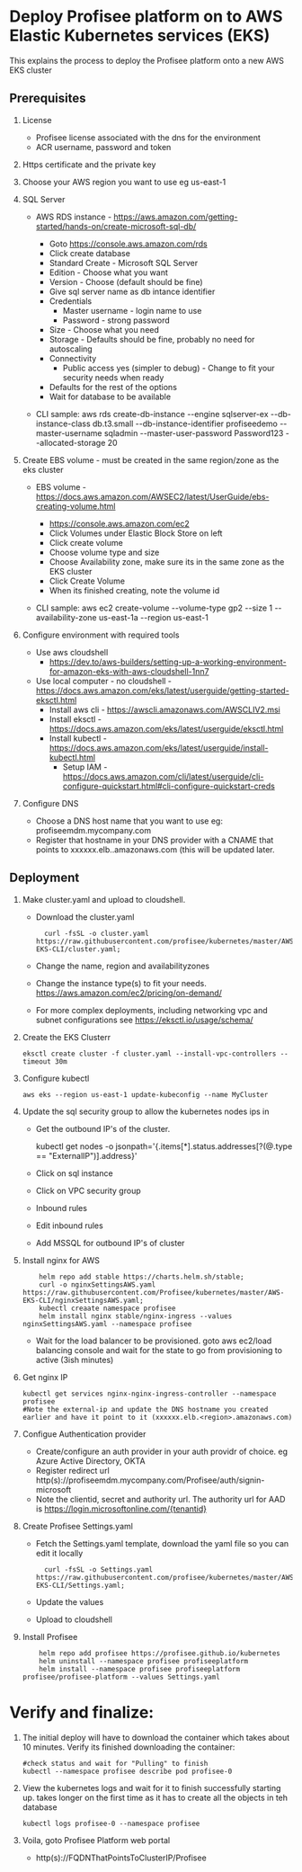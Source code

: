 # Deploy Profisee platform on to AWS Elastic Kubernetes services (EKS)

This explains the process to deploy the Profisee platform onto a new AWS EKS cluster

## Prerequisites

1.  License
    - Profisee license associated with the dns for the environment
    - ACR username, password and token

2.  Https certificate and the private key
			
3.  Choose your AWS region you want to use eg us-east-1

4.  SQL Server
    - AWS RDS instance - https://aws.amazon.com/getting-started/hands-on/create-microsoft-sql-db/
    	
		- Goto https://console.aws.amazon.com/rds
		- Click create database
		- Standard Create - Microsoft SQL Server
		- Edition - Choose what you want
		- Version - Choose (default should be fine)
		- Give sql server name as db intance identifier
		- Credentials
			- Master username - login name to use
			- Password - strong password
		- Size - Choose what you need
		- Storage - Defaults should be fine, probably no need for autoscaling
		- Connectivity
			- Public access yes (simpler to debug) - Change to fit your security needs when ready
		- Defaults for the rest of the options
		- Wait for database to be available
	- CLI sample: aws rds create-db-instance --engine sqlserver-ex --db-instance-class db.t3.small --db-instance-identifier profiseedemo --master-username sqladmin --master-user-password Password123 --allocated-storage 20
    	
5.  Create EBS volume - must be created in the same region/zone as the eks cluster
    - EBS volume - https://docs.aws.amazon.com/AWSEC2/latest/UserGuide/ebs-creating-volume.html

	    - https://console.aws.amazon.com/ec2
		- Click Volumes under Elastic Block Store on left
		- Click create volume
		- Choose volume type and size
		- Choose Availability zone, make sure its in the same zone as the EKS cluster
		- Click Create Volume
		- When its finished creating, note the volume id
	- CLI sample:  aws ec2 create-volume --volume-type gp2 --size 1 --availability-zone us-east-1a --region us-east-1
    
6. Configure environment with required tools
	- Use aws cloudshell 
	  - https://dev.to/aws-builders/setting-up-a-working-environment-for-amazon-eks-with-aws-cloudshell-1nn7
	- Use local computer - no cloudshell - https://docs.aws.amazon.com/eks/latest/userguide/getting-started-eksctl.html
	  - Install aws cli - https://awscli.amazonaws.com/AWSCLIV2.msi
	  - Install eksctl - https://docs.aws.amazon.com/eks/latest/userguide/eksctl.html
	  - Install kubectl - https://docs.aws.amazon.com/eks/latest/userguide/install-kubectl.html
          - Setup IAM - https://docs.aws.amazon.com/cli/latest/userguide/cli-configure-quickstart.html#cli-configure-quickstart-creds

7.  Configure DNS	
    - Choose a DNS host name that you want to use eg:  profiseemdm.mycompany.com
    - Register that hostname in your DNS provider with a CNAME that points to xxxxxx.elb.<region>.amazonaws.com (this will be updated later.
      

## Deployment

1.  Make cluster.yaml and upload to cloudshell.
	- Download the cluster.yaml
            	
			curl -fsSL -o cluster.yaml https://raw.githubusercontent.com/profisee/kubernetes/master/AWS-EKS-CLI/cluster.yaml;
		
	- Change the name, region and availabilityzones
	- Change the instance type(s) to fit your needs.  https://aws.amazon.com/ec2/pricing/on-demand/
	- For more complex deployments, including networking vpc and subnet configurations see https://eksctl.io/usage/schema/
    
2.  Create the EKS Clusterr
    
        eksctl create cluster -f cluster.yaml --install-vpc-controllers --timeout 30m

3.  Configure kubectl
    
        aws eks --region us-east-1 update-kubeconfig --name MyCluster

4.  Update the sql security group to allow the kubernetes nodes ips in
    - Get the outbound IP's of the cluster.

		kubectl get nodes  -o jsonpath='{.items[*].status.addresses[?(@.type == "ExternalIP")].address}'

	- Click on sql instance
	- Click on VPC security group
	- Inbound rules
	- Edit inbound rules
	- Add MSSQL for outbound IP's of cluster

5.  Install nginx for AWS

            helm repo add stable https://charts.helm.sh/stable;
            curl -o nginxSettingsAWS.yaml https://raw.githubusercontent.com/Profisee/kubernetes/master/AWS-EKS-CLI/nginxSettingsAWS.yaml;
            kubectl creaate namespace profisee
	    	helm install nginx stable/nginx-ingress --values nginxSettingsAWS.yaml --namespace profisee
	    
	- Wait for the load balancer to be provisioned.  goto aws ec2/load balancing console and wait for the state to go from provisioning to active (3ish minutes)
    
6.  Get nginx IP
    
        kubectl get services nginx-nginx-ingress-controller --namespace profisee
        #Note the external-ip and update the DNS hostname you created earlier and have it point to it (xxxxxx.elb.<region>.amazonaws.com)

7.  Configue Authentication provider
	- Create/configure an auth provider in your auth providr of choice.  eg Azure Active Directory, OKTA
	- Register redirect url http(s)://profiseemdm.mycompany.com/Profisee/auth/signin-microsoft
	- Note the clientid, secret and authority url.  The authority url for AAD is https://login.microsoftonline.com/{tenantid}

8.  Create Profisee Settings.yaml
    - Fetch the Settings.yaml template, download the yaml file so you can edit it locally
      
            curl -fsSL -o Settings.yaml https://raw.githubusercontent.com/profisee/kubernetes/master/AWS-EKS-CLI/Settings.yaml;
    - Update the values
    - Upload to cloudshell    

9.  Install Profisee

            helm repo add profisee https://profisee.github.io/kubernetes
            helm uninstall --namespace profisee profiseeplatform
            helm install --namespace profisee profiseeplatform profisee/profisee-platform --values Settings.yaml

# Verify and finalize:

1.  The initial deploy will have to download the container which takes about 10 minutes.  Verify its finished downloading the container:

	    #check status and wait for "Pulling" to finish
	    kubectl --namespace profisee describe pod profisee-0

2.  View the kubernetes logs and wait for it to finish successfully starting up.  takes longer on the first time as it has to create all the objects in teh database

		kubectl logs profisee-0 --namespace profisee
		
3.  Voila, goto Profisee Platform web portal
	- http(s)://FQDNThatPointsToClusterIP/Profisee
